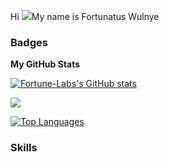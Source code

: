 Hi ![](https://user-images.githubusercontent.com/18350557/176309783-0785949b-9127-417c-8b55-ab5a4333674e.gif)My name is Fortunatus Wulnye



### Badges

<b>My GitHub Stats</b>

<a href="http://www.github.com/Fortune-Labs"><img src="https://github-readme-stats.vercel.app/api?username=Fortune-Labs&show_icons=true&hide=&count_private=true&title_color=0891b2&text_color=ffffff&icon_color=0891b2&bg_color=1c1917&hide_border=true&show_icons=true" alt="Fortune-Labs's GitHub stats" /></a>

<a href="http://www.github.com/Fortune-Labs"><img src="https://github-readme-streak-stats.herokuapp.com/?user=Fortune-Labs&stroke=ffffff&background=1c1917&ring=0891b2&fire=0891b2&currStreakNum=ffffff&currStreakLabel=0891b2&sideNums=ffffff&sideLabels=ffffff&dates=ffffff&hide_border=true" /></a>

<a href="https://github.com/Fortune-Labs" align="left"><img src="https://github-readme-stats.vercel.app/api/top-langs/?username=Fortune-Labs&langs_count=10&title_color=0891b2&text_color=ffffff&icon_color=0891b2&bg_color=1c1917&hide_border=true&locale=en&custom_title=Top%20%Languages" alt="Top Languages" /></a>


### Skills